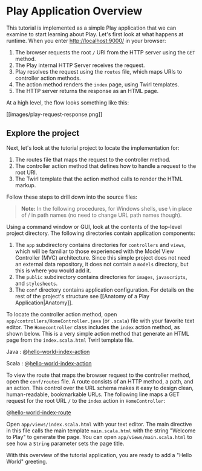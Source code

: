 <!--- Copyright (C) from 2022 The Play Framework Contributors <https://github.com/playframework>, 2011-2021 Lightbend Inc. <https://www.lightbend.com> -->

# Play Application Overview

This tutorial is implemented as a simple Play application that we can examine to start learning about Play. Let's first look at what happens at runtime. When you enter <http://localhost:9000/> in your browser:

1. The browser requests the root `/` URI from the HTTP server using the `GET` method.
1. The Play internal HTTP Server receives the request.
1. Play resolves the request using the `routes` file, which maps URIs to controller action methods.
1. The action method renders the `index` page, using Twirl templates.
1. The HTTP server returns the response as an HTML page.

At a high level, the flow looks something like this:

[[images/play-request-response.png]]

## Explore the project

Next, let's look at the tutorial project to locate the implementation for:

1. The routes file that maps the request to the controller method.
1. The controller action method that defines how to handle a request to the root URI.
1. The Twirl template that the action method calls to render the HTML markup.

Follow these steps to drill down into the source files:

> **Note:** In the following procedures, for Windows shells, use \ in place of / in path names (no need to change URL path names though).

Using a command window or GUI, look at the contents of the top-level project directory. The following directories contain application components:

1. The `app` subdirectory contains directories for `controllers` and `views`, which will be familiar to those experienced with the Model View Controller (MVC) architecture. Since this simple project does not need an external data repository, it does not contain a `models` directory, but this is where you would add it.
1. The `public` subdirectory contains directories for `images`, `javascripts`, and `stylesheets`.
1. The `conf` directory contains application configuration. For details on the rest of the project's structure see [[Anatomy of a Play Application|Anatomy]].

To locate the controller action method, open `app/controllers/HomeController.java` (or `.scala`) file with your favorite text editor. The `Homecontroller` class includes the `index` action method, as shown below. This is a very simple action method that generate an HTML page from the `index.scala.html` Twirl template file.

Java
: 
@[hello-world-index-action](code/javaguide/hello/HelloController.java)

Scala
: 
@[hello-world-index-action](code/scalaguide/hello/HelloController.scala)

To view the route that maps the browser request to the controller method, open the `conf/routes` file. A route consists of an HTTP method, a path, and an action. This control over the URL schema makes it easy to design clean, human-readable, bookmarkable URLs. The following line maps a GET request for the root URL `/` to the `index` action in `HomeController`:

@[hello-world-index-route](code/routes)

Open `app/views/index.scala.html` with your text editor. The main directive in this file calls the main template `main.scala.html` with the string "Welcome to Play" to generate the page. You can open `app/views/main.scala.html` to see how a `String` parameter sets the page title.

With this overview of the tutorial application, you are ready to add a "Hello World" greeting.
